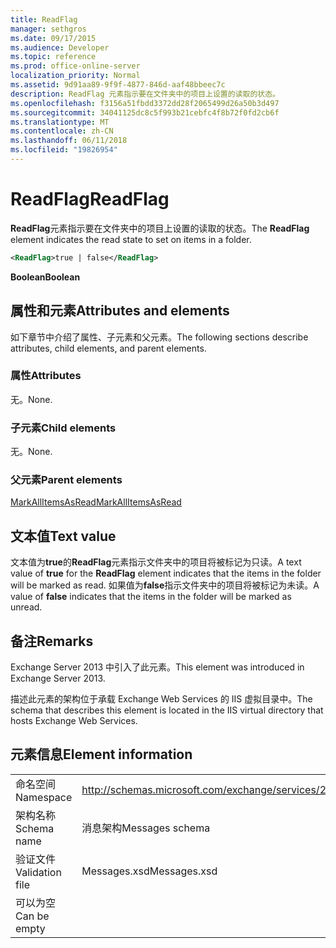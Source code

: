 ```yaml
---
title: ReadFlag
manager: sethgros
ms.date: 09/17/2015
ms.audience: Developer
ms.topic: reference
ms.prod: office-online-server
localization_priority: Normal
ms.assetid: 9d91aa89-9f9f-4877-846d-aaf48bbeec7c
description: ReadFlag 元素指示要在文件夹中的项目上设置的读取的状态。
ms.openlocfilehash: f3156a51fbdd3372dd28f2065499d26a50b3d497
ms.sourcegitcommit: 34041125dc8c5f993b21cebfc4f8b72f0fd2cb6f
ms.translationtype: MT
ms.contentlocale: zh-CN
ms.lasthandoff: 06/11/2018
ms.locfileid: "19826954"
---
```

# <a name="readflag"></a><span data-ttu-id="a0fe3-103">ReadFlag</span><span class="sxs-lookup"><span data-stu-id="a0fe3-103">ReadFlag</span></span>

<span data-ttu-id="a0fe3-104">**ReadFlag**元素指示要在文件夹中的项目上设置的读取的状态。</span><span class="sxs-lookup"><span data-stu-id="a0fe3-104">The **ReadFlag** element indicates the read state to set on items in a folder.</span></span> 
  
```XML
<ReadFlag>true | false</ReadFlag>
```

 <span data-ttu-id="a0fe3-105">**Boolean**</span><span class="sxs-lookup"><span data-stu-id="a0fe3-105">**Boolean**</span></span>
## <a name="attributes-and-elements"></a><span data-ttu-id="a0fe3-106">属性和元素</span><span class="sxs-lookup"><span data-stu-id="a0fe3-106">Attributes and elements</span></span>

<span data-ttu-id="a0fe3-107">如下章节中介绍了属性、子元素和父元素。</span><span class="sxs-lookup"><span data-stu-id="a0fe3-107">The following sections describe attributes, child elements, and parent elements.</span></span>
  
### <a name="attributes"></a><span data-ttu-id="a0fe3-108">属性</span><span class="sxs-lookup"><span data-stu-id="a0fe3-108">Attributes</span></span>

<span data-ttu-id="a0fe3-109">无。</span><span class="sxs-lookup"><span data-stu-id="a0fe3-109">None.</span></span>
  
### <a name="child-elements"></a><span data-ttu-id="a0fe3-110">子元素</span><span class="sxs-lookup"><span data-stu-id="a0fe3-110">Child elements</span></span>

<span data-ttu-id="a0fe3-111">无。</span><span class="sxs-lookup"><span data-stu-id="a0fe3-111">None.</span></span>
  
### <a name="parent-elements"></a><span data-ttu-id="a0fe3-112">父元素</span><span class="sxs-lookup"><span data-stu-id="a0fe3-112">Parent elements</span></span>

[<span data-ttu-id="a0fe3-113">MarkAllItemsAsRead</span><span class="sxs-lookup"><span data-stu-id="a0fe3-113">MarkAllItemsAsRead</span></span>](markallitemsasread.md)
  
## <a name="text-value"></a><span data-ttu-id="a0fe3-114">文本值</span><span class="sxs-lookup"><span data-stu-id="a0fe3-114">Text value</span></span>

<span data-ttu-id="a0fe3-115">文本值为**true**的**ReadFlag**元素指示文件夹中的项目将被标记为只读。</span><span class="sxs-lookup"><span data-stu-id="a0fe3-115">A text value of **true** for the **ReadFlag** element indicates that the items in the folder will be marked as read.</span></span> <span data-ttu-id="a0fe3-116">如果值为**false**指示文件夹中的项目将被标记为未读。</span><span class="sxs-lookup"><span data-stu-id="a0fe3-116">A value of **false** indicates that the items in the folder will be marked as unread.</span></span> 
  
## <a name="remarks"></a><span data-ttu-id="a0fe3-117">备注</span><span class="sxs-lookup"><span data-stu-id="a0fe3-117">Remarks</span></span>

<span data-ttu-id="a0fe3-118">Exchange Server 2013 中引入了此元素。</span><span class="sxs-lookup"><span data-stu-id="a0fe3-118">This element was introduced in Exchange Server 2013.</span></span>
  
<span data-ttu-id="a0fe3-119">描述此元素的架构位于承载 Exchange Web Services 的 IIS 虚拟目录中。</span><span class="sxs-lookup"><span data-stu-id="a0fe3-119">The schema that describes this element is located in the IIS virtual directory that hosts Exchange Web Services.</span></span>
  
## <a name="element-information"></a><span data-ttu-id="a0fe3-120">元素信息</span><span class="sxs-lookup"><span data-stu-id="a0fe3-120">Element information</span></span>

|||
|:-----|:-----|
|<span data-ttu-id="a0fe3-121">命名空间</span><span class="sxs-lookup"><span data-stu-id="a0fe3-121">Namespace</span></span>  <br/> |http://schemas.microsoft.com/exchange/services/2006/messages  <br/> |
|<span data-ttu-id="a0fe3-122">架构名称</span><span class="sxs-lookup"><span data-stu-id="a0fe3-122">Schema name</span></span>  <br/> |<span data-ttu-id="a0fe3-123">消息架构</span><span class="sxs-lookup"><span data-stu-id="a0fe3-123">Messages schema</span></span>  <br/> |
|<span data-ttu-id="a0fe3-124">验证文件</span><span class="sxs-lookup"><span data-stu-id="a0fe3-124">Validation file</span></span>  <br/> |<span data-ttu-id="a0fe3-125">Messages.xsd</span><span class="sxs-lookup"><span data-stu-id="a0fe3-125">Messages.xsd</span></span>  <br/> |
|<span data-ttu-id="a0fe3-126">可以为空</span><span class="sxs-lookup"><span data-stu-id="a0fe3-126">Can be empty</span></span>  <br/> ||
   

